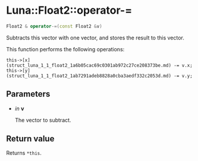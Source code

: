 # Luna::Float2::operator-=

```c++
Float2 & operator-=(const Float2 &v)
```

Subtracts this vector with one vector, and stores the result to this vector. 

This function performs the following operations: 
```
this->[x](struct_luna_1_1_float2_1a6b05cac69c0301ab972c27ce208373be.md) -= v.x;
this->[y](struct_luna_1_1_float2_1ab7291adeb8828a0cba3aedf332c2053d.md) -= v.y;
```


## Parameters
* *in* **v**

    The vector to subtract. 

## Return value
Returns `*this`. 

